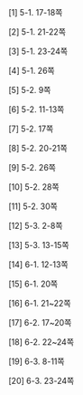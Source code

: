 [1] 5-1. 17-18쪽

[2] 5-1. 21-22쪽

[3] 5-1. 23-24쪽

[4] 5-1. 26쪽

[5] 5-2. 9쪽

[6] 5-2. 11-13쪽

[7] 5-2. 17쪽

[8] 5-2. 20-21쪽

[9] 5-2. 26쪽

[10] 5-2. 28쪽

[11] 5-2. 30쪽

[12] 5-3. 2-8쪽

[13] 5-3. 13-15쪽

[14] 6-1. 12-13쪽

[15] 6-1. 20쪽

[16] 6-1. 21~22쪽

[17] 6-2. 17~20쪽

[18] 6-2. 22~24쪽

[19] 6-3. 8-11쪽

[20] 6-3. 23-24쪽

